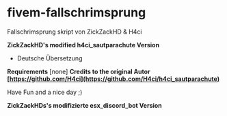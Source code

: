 # fivem-fallschrimsprung

Fallschrimsprung skript von ZickZackHD & H4ci

**ZickZackHD's modified h4ci_sautparachute Version**

+ Deutsche Übersetzung

**Requirements**
[none]
**Credits to the original Autor  [https://github.com/H4ci](https://github.com/H4ci/h4ci_sautparachute)**


Have Fun and a nice day ;)

**ZickZackHDs's modifizierte esx_discord_bot Version**

